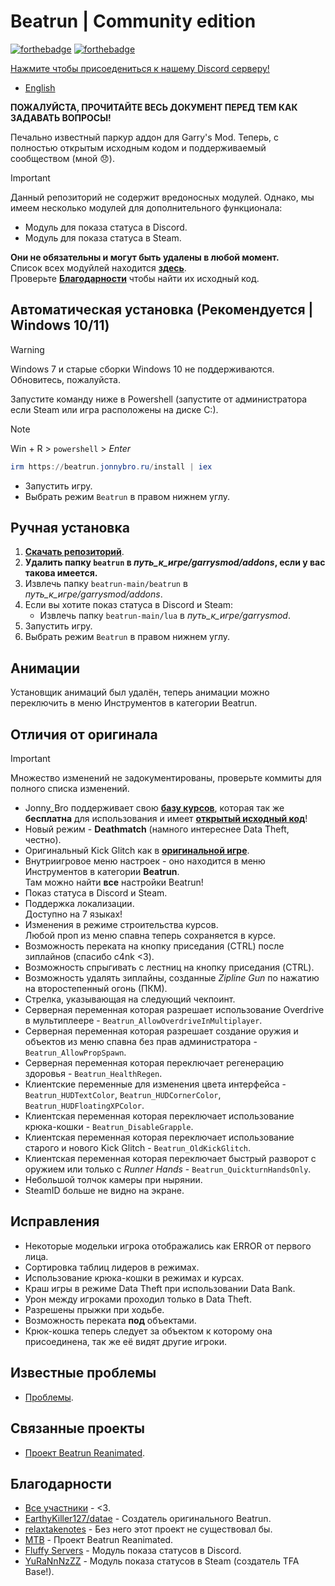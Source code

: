# Beatrun | Community edition

[![forthebadge](https://forthebadge.com/images/featured/featured-powered-by-electricity.svg)](https://forthebadge.com)
[![forthebadge](https://forthebadge.com/images/badges/powered-by-black-magic.svg)](https://forthebadge.com)

[Нажмите чтобы присоедениться к нашему Discord серверу!](https://discord.gg/93Psubbgsg)

* [English](./README.md)

**ПОЖАЛУЙСТА, ПРОЧИТАЙТЕ ВЕСЬ ДОКУМЕНТ ПЕРЕД ТЕМ КАК ЗАДАВАТЬ ВОПРОСЫ!**

Печально известный паркур аддон для Garry's Mod. Теперь, с полностью открытым исходным кодом и поддерживаемый сообществом (мной 😞).

> [!IMPORTANT]
> Данный репозиторий не содержит вредоносных модулей. Однако, мы имеем несколько модулей для дополнительного функционала:
>
> * Модуль для показа статуса в Discord.
> * Модуль для показа статуса в Steam.
>
> **Они не обязательны и могут быть удалены в любой момент.**\
> Список всех модуйлей находится **[здесь](https://github.com/JonnyBro/beatrun/tree/main/lua/bin)**.\
> Проверьте **[Благодарности](#благодарности)** чтобы найти их исходный код.

## Автоматическая установка (Рекомендуется | Windows 10/11)

> [!WARNING]
> Windows 7 и старые сборки Windows 10 не поддерживаются.
> Обновитесь, пожалуйста.

Запустите команду ниже в Powershell (запустите от администратора если Steam или игра расположены на диске C:).
> [!NOTE]
> Win + R > `powershell` > *Enter*

```powershell
irm https://beatrun.jonnybro.ru/install | iex
```

* Запустить игру.
* Выбрать режим `Beatrun` в правом нижнем углу.

## Ручная установка

1. **[Скачать репозиторий](https://github.com/JonnyBro/beatrun/archive/refs/heads/master.zip)**.
1. **Удалить папку `beatrun` в *путь_к_игре/garrysmod/addons*, если у вас такова имеется.**
1. Извлечь папку `beatrun-main/beatrun` в *путь_к_игре/garrysmod/addons*.
1. Если вы хотите показ статуса в Discord и Steam:
   * Извлечь папку `beatrun-main/lua` в *путь_к_игре/garrysmod*.
1. Запустить игру.
1. Выбрать режим `Beatrun` в правом нижнем углу.

## Анимации

Установщик анимаций был удалён, теперь анимации можно переключить в меню Инструментов в категории Beatrun.

## Отличия от оригинала

> [!IMPORTANT]
> Множество изменений не задокументированы, проверьте коммиты для полного списка изменений.

* Jonny_Bro поддерживает свою **[базу курсов](https://courses.jonnybro.ru)**, которая так же **бесплатна** для использования и имеет **[открытый исходный код](https://git.jonnybro.ru/jonny_bro/beatrun-courses-server-docker)**!
* Новый режим - **Deathmatch** (намного интереснее Data Theft, честно).
* Оригинальный Kick Glitch как в **[оригинальной игре](https://www.youtube.com/watch?v=zK5y3NBUStc)**.
* Внутриигровое меню настроек - оно находится в меню Инструментов в категории **Beatrun**.\
  Там можно найти **все** настройки Beatrun!
* Показ статуса в Discord и Steam.
* Поддержка локализации.\
  Доступно на 7 языках!
* Изменения в режиме строительства курсов.\
  Любой проп из меню спавна теперь сохраняется в курсе.
* Возможность переката на кнопку приседания (CTRL) после зиплайнов (спасибо c4nk <3).
* Возможность спрыгивать с лестниц на кнопку приседания (CTRL).
* Возможность удалять зиплайны, созданные *Zipline Gun* по нажатию на второстепенный огонь (ПКМ).
* Стрелка, указывающая на следующий чекпоинт.
* Серверная переменная которая разрешает использование Overdrive в мультиплеере - `Beatrun_AllowOverdriveInMultiplayer`.
* Серверная переменная которая разрешает создание оружия и объектов из меню спавна без прав администратора - `Beatrun_AllowPropSpawn`.
* Серверная переменная которая переключает регенерацию здоровья - `Beatrun_HealthRegen`.
* Клиентские переменные для изменения цвета интерфейса - `Beatrun_HUDTextColor`, `Beatrun_HUDCornerColor`, `Beatrun_HUDFloatingXPColor`.
* Клиентская переменная которая переключает использование крюка-кошки - `Beatrun_DisableGrapple`.
* Клиентская переменная которая переключает использование старого и нового Kick Glitch - `Beatrun_OldKickGlitch`.
* Клиентская переменная которая переключает быстрый разворот с оружием или только с *Runner Hands* - `Beatrun_QuickturnHandsOnly`.
* Небольшой толчок камеры при нырянии.
* SteamID больше не видно на экране.

## Исправления

* Некоторые модельки игрока отображались как ERROR от первого лица.
* Сортировка таблиц лидеров в режимах.
* Использование крюка-кошки в режимах и курсах.
* Краш игры в режиме Data Theft при использовании Data Bank.
* Урон между игроками проходил только в Data Theft.
* Разрешены прыжки при ходьбе.
* Возможность переката **под** объектами.
* Крюк-кошка теперь следует за объектом к которому она присоединена, так же её видят другие игроки.

## Известные проблемы

* [Проблемы](https://github.com/JonnyBro/beatrun/issues).

## Связанные проекты

* [Проект Beatrun Reanimated](https://github.com/JonnyBro/beatrun-anims).

## Благодарности

* [Все участники](https://github.com/JonnyBro/beatrun/graphs/contributors) - <3.
* [EarthyKiller127/datae](https://www.youtube.com/channel/UCiFqPwGo4x0J65xafIaECDQ) - Создатель оригинального Beatrun.
* [relaxtakenotes](https://github.com/relaxtakenotes) - Без него этот проект не существовал бы.
* [MTB](https://www.youtube.com/@MTB396) - Проект Beatrun Reanimated.
* [Fluffy Servers](https://github.com/fluffy-servers/gmod-discord-rpc) - Модуль показа статусов в Discord.
* [YuRaNnNzZZ](https://github.com/YuRaNnNzZZ/gmcl_steamrichpresencer) - Модуль показа статусов в Steam (создатель TFA Base!).
